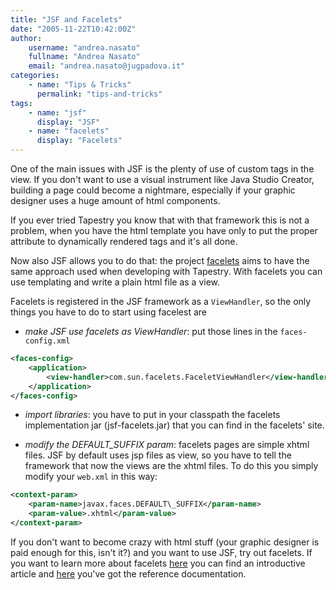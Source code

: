 ```yaml
---
title: "JSF and Facelets"
date: "2005-11-22T10:42:00Z"
author:
    username: "andrea.nasato"
    fullname: "Andrea Nasato"
    email: "andrea.nasato@jugpadova.it"
categories:
    - name: "Tips & Tricks"
      permalink: "tips-and-tricks"
tags:
    - name: "jsf"
      display: "JSF"
    - name: "facelets"
      display: "Facelets"
---
```


One of the main issues with JSF is the plenty of use of custom tags in
the view. If you don't want to use a visual instrument like Java Studio
Creator, building a page could become a nightmare, especially if your
graphic designer uses a huge amount of html components.

If you ever tried Tapestry you know that with that framework this is not
a problem, when you have the html template you have only to put the
proper attribute to dynamically rendered tags and it's all done.

Now also JSF allows you to do that: the project
[facelets](https://facelets.dev.java.net/) aims to have the same
approach used when developing with Tapestry. With facelets you can use
templating and write a plain html file as a view.

Facelets is registered in the JSF framework as a `ViewHandler`, so the
only things you have to do to start using facelest are

-   *make JSF use facelets as ViewHandler*: put those lines in the
    `faces-config.xml`

```xml
<faces-config>
    <application>
        <view-handler>com.sun.facelets.FaceletViewHandler</view-handler>
    </application>
</faces-config>
```

-   *import libraries*: you have to put in your classpath the facelets
    implementation jar (jsf-facelets.jar) that you can find in the
    facelets' site.

<!-- -->

-   *modify the DEFAULT\_SUFFIX param*: facelets pages are simple xhtml
    files. JSF by default uses jsp files as view, so you have to tell
    the framework that now the views are the xhtml files. To do this you
    simply modify your `web.xml` in this way:

```xml
<context-param>
    <param-name>javax.faces.DEFAULT\_SUFFIX</param-name>
    <param-value>.xhtml</param-value>
</context-param>
```

If you don't want to become crazy with html stuff (your graphic designer
is paid enough for this, isn't it?) and you want to use JSF, try out
facelets. If you want to learn more about facelets
[here](http://www.jsfcentral.com/articles/facelets_1.html) you can find
an introductive article and
[here](https://facelets.dev.java.net/nonav/docs/dev/docbook.html) you've
got the reference documentation.
